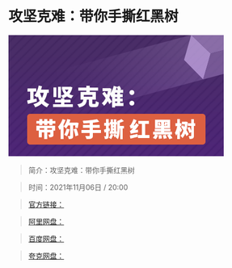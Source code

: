 # 攻坚克难：带你手撕红黑树

![img](../../assets/CioPOWGEtsaAB81lAAC3BcYia5k189.png)

> 简介：攻坚克难：带你手撕红黑树

> 时间：2021年11月06日 / 20:00

> [官方链接：]()

> [阿里网盘：]()

> [百度网盘：]()

> [夸克网盘：]()
